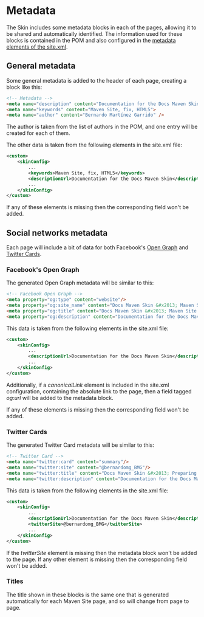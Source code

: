 # Metadata

The Skin includes some metadata blocks in each of the pages, allowing it to be shared and automatically identified. The information used for these blocks is contained in the POM and also configured in the [metadata elements of the site.xml][site-xml-metadata].

## General metadata

Some general metadata is added to the header of each page, creating a block like this:

```html
<!-- Metadata -->
<meta name="description" content="Documentation for the Docs Maven Skin">
<meta name="keywords" content="Maven Site, fix, HTML5">
<meta name="author" content="Bernardo Martínez Garrido" />
```

The author is taken from the list of authors in the POM, and one entry will be created for each of them.

The other data is taken from the following elements in the site.xml file:

```xml
<custom>
    <skinConfig>
        ...
        <keywords>Maven Site, fix, HTML5</keywords>
        <descriptionUrl>Documentation for the Docs Maven Skin</descriptionUrl>
        ...
    </skinConfig>
</custom>
```

If any of these elements is missing then the corresponding field won't be added.

## Social networks metadata

Each page will include a bit of data for both Facebook's [Open Graph][open-graph] and [Twitter Cards][twitter-cards].

### Facebook's Open Graph

The generated Open Graph metadata will be similar to this:

```html
<!-- Facebook Open Graph -->
<meta property="og:type" content="website"/>
<meta property="og:site_name" content="Docs Maven Skin &#x2013; Maven Site as a documentation site"/>
<meta property="og:title" content="Docs Maven Skin &#x2013; Maven Site as a documentation site"/>
<meta property="og:description" content="Documentation for the Docs Maven Skin"/>
```

This data is taken from the following elements in the site.xml file:

```xml
<custom>
    <skinConfig>
        ...
        <descriptionUrl>Documentation for the Docs Maven Skin</descriptionUrl>
        ...
    </skinConfig>
</custom>
```

Additionally, if a *canonicalLink* element is included in the site.xml configuration, containing the absolute link to the page, then a field tagged *og:url* will be added to the metadata block.

If any of these elements is missing then the corresponding field won't be added.

### Twitter Cards

The generated Twitter Card metadata will be similar to this:

```html
<!-- Twitter Card -->
<meta name="twitter:card" content="summary"/>
<meta name="twitter:site" content="@bernardomg_BMG"/>
<meta name="twitter:title" content="Docs Maven Skin &#x2013; Preparing the site.xml file"/>
<meta name="twitter:description" content="Documentation for the Docs Maven Skin"/>
```

This data is taken from the following elements in the site.xml file:

```xml
<custom>
    <skinConfig>
        ...
        <descriptionUrl>Documentation for the Docs Maven Skin</descriptionUrl>
        <twitterSite>@bernardomg_BMG</twitterSite>
        ...
    </skinConfig>
</custom>
```

If the *twitterSite* element is missing then the metadata block won't be added to the page. If any other element is missing then the corresponding field won't be added.

### Titles

The title shown in these blocks is the same one that is generated automatically for each Maven Site page, and so will change from page to page.


[site-xml-metadata]: ./site_xml.html#twitterandfacebookmetada

[open-graph]: http://ogp.me/
[twitter-cards]: https://dev.twitter.com/cards/overview
